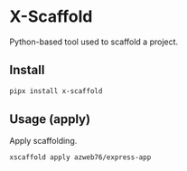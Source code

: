 # X-Scaffold
Python-based tool used to scaffold a project.

## Install
```bash
pipx install x-scaffold
```

## Usage (apply)
Apply scaffolding.

```bash
xscaffold apply azweb76/express-app
```

